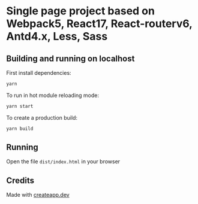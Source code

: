 # Single page project based on Webpack5, React17, React-routerv6, Antd4.x, Less, Sass

## Building and running on localhost

First install dependencies:

```sh
yarn
```

To run in hot module reloading mode:

```sh
yarn start
```

To create a production build:

```sh
yarn build
```

## Running

Open the file `dist/index.html` in your browser

## Credits

Made with [createapp.dev](https://createapp.dev/)
